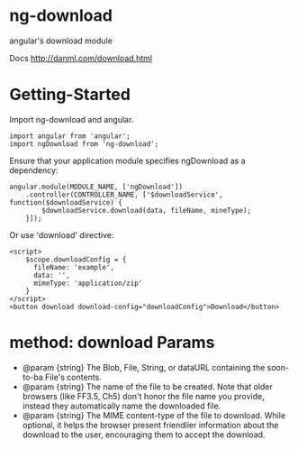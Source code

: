 # ng-download
angular's download module

Docs
http://danml.com/download.html

# Getting-Started
Import ng-download and angular.
```
import angular from 'angular';
import ngDownload from 'ng-download';
```

Ensure that your application module specifies ngDownload as a dependency:
```
angular.module(MODULE_NAME, ['ngDownload'])
	.controller(CONTROLLER_NAME, ['$downloadService', function($downloadService) {
		$downloadService.download(data, fileName, mineType);
	}]);

```
Or use 'download' directive:
```
<script>
	$scope.downloadConfig = {
      fileName: 'example',
      data: '',
      mimeType: 'application/zip'
    }
</script>
<button download download-config="downloadConfig">Download</button>
```

# method: download Params
 * @param {string} The Blob, File, String, or dataURL containing the soon-to-ba File's contents.
 * @param {string} The name of the file to be created. Note that older browsers (like FF3.5, Ch5) don't honor the file name you provide, instead they automatically name the downloaded file.
 * @param {string} The MIME content-type of the file to download. While optional, it helps the browser present friendlier information about the download to the user, encouraging them to accept the download.